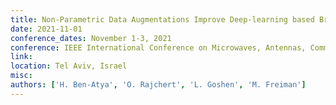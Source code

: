 ```yaml
---
title: Non-Parametric Data Augmentations Improve Deep-learning based Brain Tumor Segmentation
date: 2021-11-01
conference_dates: November 1-3, 2021
conference: IEEE International Conference on Microwaves, Antennas, Communications and Electronic Systems (COMCAS)
link: 
location: Tel Aviv, Israel
misc:  
authors: ['H. Ben-Atya', 'O. Rajchert', 'L. Goshen', 'M. Freiman']
---
```

